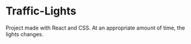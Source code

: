 # Traffic-Lights
Project made with React and CSS. At an appropriate amount of time, the lights changes.
